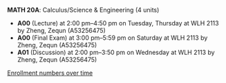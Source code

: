 **MATH 20A**: Calculus/Science & Engineering (4 units)

- **A00** (Lecture) at 2:00 pm–4:50 pm on Tuesday, Thursday at WLH 2113 by Zheng, Zequn (A53256475)
- **A00** (Final Exam) at 3:00 pm–5:59 pm on Saturday at WLH 2113 by Zheng, Zequn (A53256475)
- **A01** (Discussion) at 2:00 pm–3:50 pm on Wednesday at WLH 2113 by Zheng, Zequn (A53256475)

[Enrollment numbers over time](./MATH20A.tsv)
